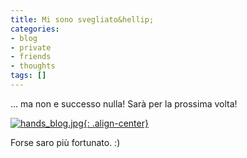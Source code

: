 ```yaml
---
title: Mi sono svegliato&hellip;
categories:
- blog
- private
- friends
- thoughts
tags: []
---
```

... ma non e successo nulla! Sarà per la prossima volta!   

[![hands_blog.jpg]({{site.url}}/images/hands_blog.jpg){: .align-center}]({{site.url}}/images/hands_blog.jpg "hands_blog.jpg" )

Forse saro più fortunato. :)

